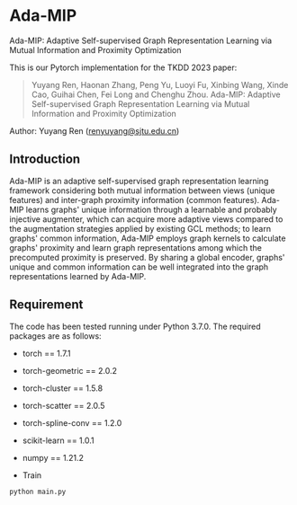 # Ada-MIP
Ada-MIP:  Adaptive Self-supervised Graph Representation Learning via Mutual Information and Proximity Optimization

This is our Pytorch implementation for the TKDD 2023 paper:

>Yuyang Ren, Haonan Zhang, Peng Yu, Luoyi Fu, Xinbing Wang, Xinde Cao, Guihai Chen, Fei Long and Chenghu Zhou. Ada-MIP: Adaptive Self-supervised Graph Representation Learning via Mutual Information and Proximity Optimization

Author: Yuyang Ren (renyuyang@sjtu.edu.cn)

## Introduction
Ada-MIP is an adaptive self-supervised graph representation learning framework considering both mutual information between views (unique features) and inter-graph proximity information (common features). Ada-MIP learns graphs' unique information through a learnable and probably injective augmenter, which can acquire more adaptive views compared to the augmentation strategies applied by existing GCL methods; to learn graphs' common information, Ada-MIP employs graph kernels to calculate graphs' proximity and learn graph representations among which the precomputed proximity is preserved. By sharing a global encoder, graphs' unique and common information can be well integrated into the graph representations learned by Ada-MIP.


## Requirement
The code has been tested running under Python 3.7.0. The required packages are as follows:
* torch == 1.7.1
* torch-geometric == 2.0.2
* torch-cluster == 1.5.8
* torch-scatter == 2.0.5
* torch-spline-conv  == 1.2.0
* scikit-learn == 1.0.1
* numpy == 1.21.2

* Train

```
python main.py 
```

